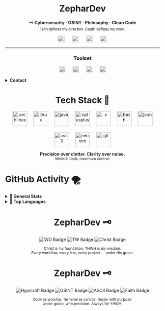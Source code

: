 <h1 align="center">ZepharDev</h1>

<p align="center">
  🗝️ <strong>Cybersecurity · OSINT · Philosophy · Clean Code</strong><br>
  <sub>Faith defines my direction. Depth defines my work.</sub>
</p>

<p align="center">
  <img src="https://cdn.jsdelivr.net/npm/lucide-static/icons/lock.svg" height="22" style="margin: 0 10px;" title="Cybersecurity" />
  <img src="https://cdn.jsdelivr.net/npm/lucide-static/icons/radar.svg" height="22" style="margin: 0 10px;" title="OSINT" />
  <img src="https://cdn.jsdelivr.net/npm/lucide-static/icons/book-open.svg" height="22" style="margin: 0 10px;" title="Philosophy" />
  <img src="https://cdn.jsdelivr.net/npm/lucide-static/icons/terminal.svg" height="22" style="margin: 0 10px;" title="Coding" />
</p>

---

<h3 align="center">Toolset</h3>

<p align="center">
  <img src="https://cdn.jsdelivr.net/npm/lucide-static/icons/globe.svg" height="20" style="margin: 0 10px;" title="Recon-ng / Spiderfoot / OSINT Framework" />
  <img src="https://cdn.jsdelivr.net/npm/lucide-static/icons/shield-check.svg" height="20" style="margin: 0 10px;" title="Burp Suite / Nmap / Wireshark" />
  <img src="https://cdn.jsdelivr.net/npm/lucide-static/icons/github.svg" height="20" style="margin: 0 10px;" title="Git · GitHub · Dotfiles" />
  <img src="https://cdn.jsdelivr.net/npm/lucide-static/icons/code.svg" height="20" style="margin: 0 10px;" title="Neovim · Bash · Python · Rust" />
</p>

<details>
  <summary><strong>Contact</strong></summary>
  <p align="center" style="margin-top: 12px;">
    <a href="https://www.instagram.com/zephardev" title="Instagram" style="margin: 0 15px;">
      <img src="https://cdn.jsdelivr.net/npm/lucide-static/icons/instagram.svg" height="28" alt="Instagram"/>
    </a>
    <a href="https://www.reddit.com/user/zephardev" title="Reddit" style="margin: 0 15px;">
      <img src="https://cdn.jsdelivr.net/npm/lucide-static/icons/reddit.svg" height="28" alt="Reddit"/>
    </a>
    <a href="mailto:zephardev@gmail.com" title="Email" style="margin: 0 15px;">
      <img src="https://cdn.jsdelivr.net/npm/lucide-static/icons/mail.svg" height="28" alt="Email"/>
    </a>
  </p>
</details>


<h1 align="center">Tech Stack 🍁</h1>

<div align="center" style="display: flex; justify-content: center; gap: 20px; flex-wrap: wrap;">

  <img height="48" src="https://cdn.jsdelivr.net/gh/devicons/devicon/icons/archlinux/archlinux-original.svg" alt="archlinux" />
  <img height="48" src="https://cdn.jsdelivr.net/gh/devicons/devicon/icons/linux/linux-original.svg" alt="linux" />

  <img height="48" src="https://cdn.jsdelivr.net/gh/devicons/devicon/icons/java/java-original.svg" alt="java" />
  <img height="48" src="https://cdn.jsdelivr.net/gh/devicons/devicon/icons/cplusplus/cplusplus-original.svg" alt="cplusplus" />
  <img height="48" src="https://cdn.jsdelivr.net/gh/devicons/devicon/icons/c/c-original.svg" alt="c" />
  <img height="48" src="https://cdn.jsdelivr.net/gh/devicons/devicon/icons/bash/bash-original.svg" alt="bash" />
  <img height="48" src="https://cdn.jsdelivr.net/gh/devicons/devicon/icons/json/json-original.svg" alt="json" />
  <img height="48" src="https://cdn.jsdelivr.net/gh/devicons/devicon/icons/css3/css3-original.svg" alt="css3" />

  <img height="48" src="https://cdn.simpleicons.org/neovim/57a143" alt="neovim" />
  <img height="48" src="https://cdn.simpleicons.org/git/F05032" alt="git" />

</div>
<p align="center">
  <b>Precision over clutter. Clarity over noise.</b><br>
  <sub>Minimal tools, maximum control.</sub>
</p>

<h1>GitHub Activity 🌪️ </h1>

<details>
  <summary><strong>🍂 General Stats</strong></summary>

  <p align="center">
    <img src="https://github-readme-stats.vercel.app/api?username=zephardev&show_icons=true&hide_title=true&hide_border=true&include_all_commits=true&theme=tokyonight&icon_color=7dcfff" alt="GitHub Stats"/>
  </p>
</details>

<details>
  <summary><strong>🦅 Top Languages</strong></summary>

  <p align="center">
    <img src="https://github-readme-stats.vercel.app/api/top-langs/?username=zephardev&layout=compact&hide_border=true&theme=tokyonight&langs_count=8&hide=html,scss" alt="Top Langs"/>
  </p>
</details>



<h1 align="center">ZepharDev 🗝️</h1>

<p align="center">
  <img src="https://img.shields.io/badge/WO-Workflow_Optimization-cba6f7?style=for-the-badge&labelColor=1e1e2e&logo=awesome&logoColor=white" alt="WO Badge" />
  <img src="https://img.shields.io/badge/TW-True_Work-89b4fa?style=for-the-badge&labelColor=1e1e2e&logo=github-actions&logoColor=white" alt="TW Badge" />
  <img src="https://img.shields.io/badge/✝️-Christ%20is%20King-f5c2e7?style=for-the-badge&labelColor=1e1e2e&logoColor=white" alt="Christ Badge" />
</p>

<p align="center">
  <sub>Christ is my foundation. YHWH is my wisdom.<br>
  Every workflow, every line, every project — under His grace.</sub>
</p>

<h1 align="center">ZepharDev 🗝️</h1>

<p align="center">
  <img src="https://img.shields.io/static/v1?label=Hyprcraft&message=Workflow%20Artisan&color=cba6f7&labelColor=1e1e2e&style=for-the-badge" alt="Hyprcraft Badge" />
  <img src="https://img.shields.io/static/v1?label=OSINT&message=Cyber%20Recon&color=94e2d5&labelColor=1e1e2e&style=for-the-badge" alt="OSINT Badge" />
  <img src="https://img.shields.io/static/v1?label=ASCII&message=Terminal%20Design&color=89b4fa&labelColor=1e1e2e&style=for-the-badge" alt="ASCII Badge" />
  <img src="https://img.shields.io/static/v1?label=✝️&message=Christ%20is%20King&color=f5c2e7&labelColor=1e1e2e&style=for-the-badge" alt="Faith Badge" />
</p>

<p align="center">
  <sub>Code as worship. Terminal as canvas. Recon with purpose.<br>
  Under grace, with precision. Always for YHWH.</sub>
</p>
